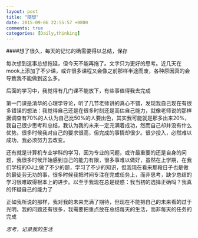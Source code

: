 ```yaml
---
layout: post
title: "随想"
date: 2015-09-06 22:55:57 +0800
comments: true
categories: [Daily,thinking]
---
```

####想了很久，每天的记忆的确需要得以总结，保存

每次想到这事总想拖延，但今天不能再拖了。文字只为更好的思考。近几天在mook上添加了不少课，或许很多课程又会像之前那样半途而废，各种原因真的会导致我不能做到这么多。<!-- more -->

后面的学习中，我觉得有几门课不能放下，有些事值得我去完成

第一门课是清华的心理学导论，听了几节老师讲的真心不错，发现我自己现在有很多错误的想法：我觉得自己还是在很多时刻还是高估自己能力，就像老师说的那样据调查有70%的人认为自己比50%的人要出色，其实我可能就是那多出来20%，我自己很少思考和总结，我认为我的未来一定充满着成功，然而自己却并没有什么优势。很多时候我对自己的要求很高，但完成的事情却很少。很少投入，必然难以成功，我必须努力去改变。

还有就是计算机专业学科的学习，因为专业的问题，或许最重要的还是自身的问题，我很多时候开始感到自己的能力有限，很多事难以做好，虽然在上学期，在我们学校的OJ上做了不少的题，学习了不少的知识，但我现在看来那段日子也是做的最徒劳无功的事，很多时候我把时间专注在完成任务上，而非思考，缺少总结的学习很难取得根本上的进步。以至于我现在总是疑惑：我当初的选择正确吗？我真的怀疑自己的能力了

正如我所说的那样，我对我的未来充满了期待，但现在不能把自己的未来看的过于光明，我的问题还有很多，我需要把重点放在总结每天的生活，而非每天的任务的完成

*思考，记录我的生活*